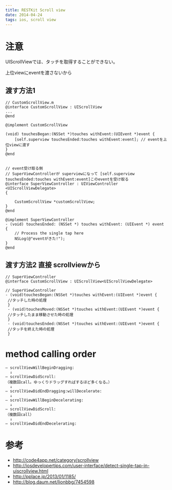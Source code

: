 ```yaml
---
title: RESTKit Scroll view
date: 2014-04-24
tags: ios, scroll view
---
```



# 注意

UIScrollViewでは、タッチを取得することができない。

上位viewにeventを渡さないから

## 渡す方法1

```
// CustomScrollView.m
@interface CustomScrollView : UIScrollView
...
@end

@implement CustomScrollView

(void) touchesBegan:(NSSet *)touches withEvent:(UIEvent *)event {
    [self.superview touchesEnded:touches withEvent:event]; // eventを上位viewに渡す
}
@end


// event受け取る側
// SuperViewControllerが superviewになって [self.superview touchesEnded:touches withEvent:event]このeventを受け取る
@interface SuperViewController : UIViewController <UIScrollViewDelegate>
{

    CustomScrollView *customScrollView;
}
@end

@implement SuperViewController
- (void) touchesEnded: (NSSet *) touches withEvent: (UIEvent *) event
{
    // Process the single tap here
    NSLog(@"eventがきた!");
}
@end

```

## 渡す方法2 直接 scrollviewから

```
// SuperViewController
@interface CustomScrollView : UIScrollView<UIScrollViewDelegate>

// SuperViewController
- (void)touchesBegan:(NSSet *)touches withEvent:(UIEvent *)event {
 //タッチした時の処理
 }
 - (void)touchesMoved:(NSSet *)touches withEvent:(UIEvent *)event {
 //タッチしたまま移動させた時の処理
 }
 - (void)touchesEnded:(NSSet *)touches withEvent:(UIEvent *)event {
 //タッチを終えた時の処理
 }
```

# method calling order

```
– scrollViewWillBeginDragging:
  ↓
– scrollViewDidScroll:
（複数回call。ゆっくりドラッグすればするほど多くなる。）
  ↓
– scrollViewDidEndDragging:willDecelerate:
  ↓
– scrollViewWillBeginDecelerating:
  ↓
– scrollViewDidScroll:
（複数回call）
  ↓
– scrollViewDidEndDecelerating:
```

# 参考


* <http://code4app.net/category/scrollview>
* <http://iosdevelopertips.com/user-interface/detect-single-tap-in-uiscrollview.html>
* <http://pplace.jp/2013/01/1185/>
* <http://blog.daum.net/lionbbg/7454598>